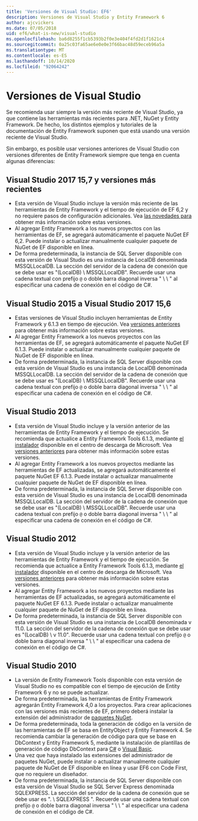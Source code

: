 ```yaml
---
title: 'Versiones de Visual Studio: EF6'
description: Versiones de Visual Studio y Entity Framework 6
author: ajcvickers
ms.date: 07/05/2018
uid: ef6/what-is-new/visual-studio
ms.openlocfilehash: ba6d8255f1cb5393b2f0e3e404f4fd2d1f1621c4
ms.sourcegitcommit: 0a25c03fa65ae6e0e0e3f66bac48d59eceb96a5a
ms.translationtype: MT
ms.contentlocale: es-ES
ms.lasthandoff: 10/14/2020
ms.locfileid: "92064242"
---
```

# <a name="visual-studio-releases"></a>Versiones de Visual Studio

Se recomienda usar siempre la versión más reciente de Visual Studio, ya que contiene las herramientas más recientes para .NET, NuGet y Entity Framework.
De hecho, los distintos ejemplos y tutoriales de la documentación de Entity Framework suponen que está usando una versión reciente de Visual Studio.

Sin embargo, es posible usar versiones anteriores de Visual Studio con versiones diferentes de Entity Framework siempre que tenga en cuenta algunas diferencias:

## <a name="visual-studio-2017-157-and-newer"></a>Visual Studio 2017 15,7 y versiones más recientes

- Esta versión de Visual Studio incluye la versión más reciente de las herramientas de Entity Framework y el tiempo de ejecución de EF 6,2 y no requiere pasos de configuración adicionales.
Vea [las novedades para](xref:ef6/what-is-new/index) obtener más información sobre estas versiones.
- Al agregar Entity Framework a los nuevos proyectos con las herramientas de EF, se agregará automáticamente el paquete NuGet EF 6,2.
Puede instalar o actualizar manualmente cualquier paquete de NuGet de EF disponible en línea.
- De forma predeterminada, la instancia de SQL Server disponible con esta versión de Visual Studio es una instancia de LocalDB denominada MSSQLLocalDB.
La sección del servidor de la cadena de conexión que se debe usar es "(LocalDB) \\ MSSQLLocalDB".
Recuerde usar una cadena textual con prefijo `@` o doble barra diagonal inversa " \\ \\ " al especificar una cadena de conexión en el código de C#.  


## <a name="visual-studio-2015-to-visual-studio-2017-156"></a>Visual Studio 2015 a Visual Studio 2017 15,6

- Estas versiones de Visual Studio incluyen herramientas de Entity Framework y 6.1.3 en tiempo de ejecución.
Vea [versiones anteriores](xref:ef6/what-is-new/past-releases#ef-613) para obtener más información sobre estas versiones.
- Al agregar Entity Framework a los nuevos proyectos con las herramientas de EF, se agregará automáticamente el paquete NuGet EF 6.1.3.
Puede instalar o actualizar manualmente cualquier paquete de NuGet de EF disponible en línea.
- De forma predeterminada, la instancia de SQL Server disponible con esta versión de Visual Studio es una instancia de LocalDB denominada MSSQLLocalDB.
La sección del servidor de la cadena de conexión que se debe usar es "(LocalDB) \\ MSSQLLocalDB".
Recuerde usar una cadena textual con prefijo `@` o doble barra diagonal inversa " \\ \\ " al especificar una cadena de conexión en el código de C#.  


## <a name="visual-studio-2013"></a>Visual Studio 2013
- Esta versión de Visual Studio incluye y la versión anterior de las herramientas de Entity Framework y el tiempo de ejecución.
Se recomienda que actualice a Entity Framework Tools 6.1.3, mediante [el instalador](https://www.microsoft.com/download/details.aspx?id=40762) disponible en el centro de descarga de Microsoft.
Vea [versiones anteriores](xref:ef6/what-is-new/past-releases#ef-613) para obtener más información sobre estas versiones.
- Al agregar Entity Framework a los nuevos proyectos mediante las herramientas de EF actualizadas, se agregará automáticamente el paquete NuGet EF 6.1.3.
Puede instalar o actualizar manualmente cualquier paquete de NuGet de EF disponible en línea.
- De forma predeterminada, la instancia de SQL Server disponible con esta versión de Visual Studio es una instancia de LocalDB denominada MSSQLLocalDB.
La sección del servidor de la cadena de conexión que se debe usar es "(LocalDB) \\ MSSQLLocalDB".
Recuerde usar una cadena textual con prefijo `@` o doble barra diagonal inversa " \\ \\ " al especificar una cadena de conexión en el código de C#.  

## <a name="visual-studio-2012"></a>Visual Studio 2012

- Esta versión de Visual Studio incluye y la versión anterior de las herramientas de Entity Framework y el tiempo de ejecución.
Se recomienda que actualice a Entity Framework Tools 6.1.3, mediante [el instalador](https://www.microsoft.com/download/details.aspx?id=40762) disponible en el centro de descarga de Microsoft.
Vea [versiones anteriores](xref:ef6/what-is-new/past-releases#ef-613) para obtener más información sobre estas versiones.
- Al agregar Entity Framework a los nuevos proyectos mediante las herramientas de EF actualizadas, se agregará automáticamente el paquete NuGet EF 6.1.3.
Puede instalar o actualizar manualmente cualquier paquete de NuGet de EF disponible en línea.
- De forma predeterminada, la instancia de SQL Server disponible con esta versión de Visual Studio es una instancia de LocalDB denominada v 11.0.
La sección del servidor de la cadena de conexión que se debe usar es "(LocalDB) \\ v 11.0".
Recuerde usar una cadena textual con prefijo `@` o doble barra diagonal inversa " \\ \\ " al especificar una cadena de conexión en el código de C#.  

## <a name="visual-studio-2010"></a>Visual Studio 2010

- La versión de Entity Framework Tools disponible con esta versión de Visual Studio no es compatible con el tiempo de ejecución de Entity Framework 6 y no se puede actualizar.
- De forma predeterminada, las herramientas de Entity Framework agregarán Entity Framework 4,0 a los proyectos.
Para crear aplicaciones con las versiones más recientes de EF, primero deberá instalar la extensión del administrador de [paquetes NuGet](https://marketplace.visualstudio.com/items?itemName=NuGetTeam.NuGetPackageManager).
- De forma predeterminada, toda la generación de código en la versión de las herramientas de EF se basa en EntityObject y Entity Framework 4.
Se recomienda cambiar la generación de código para que se base en DbContext y Entity Framework 5, mediante la instalación de plantillas de generación de código DbContext para [C#](https://marketplace.visualstudio.com/items?itemName=EntityFrameworkTeam.EF5xDbContextGeneratorforC) o [Visual Basic](https://marketplace.visualstudio.com/items?itemName=EntityFrameworkTeam.EF5xDbContextGeneratorforVBNET).
- Una vez que haya instalado las extensiones del administrador de paquetes NuGet, puede instalar o actualizar manualmente cualquier paquete de NuGet de EF disponible en línea y usar EF6 con Code First, que no requiere un diseñador.
- De forma predeterminada, la instancia de SQL Server disponible con esta versión de Visual Studio se SQL Server Express denominada SQLEXPRESS.
La sección del servidor de la cadena de conexión que se debe usar es ". \\ SQLEXPRESS ".
Recuerde usar una cadena textual con prefijo `@` o doble barra diagonal inversa " \\ \\ " al especificar una cadena de conexión en el código de C#.
